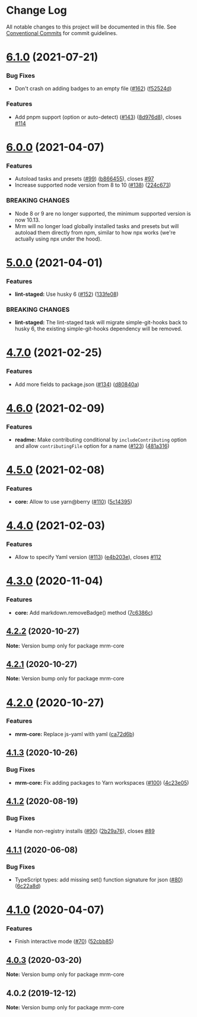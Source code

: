 # Change Log

All notable changes to this project will be documented in this file.
See [Conventional Commits](https://conventionalcommits.org) for commit guidelines.

# [6.1.0](https://github.com/sapegin/mrm/compare/mrm-core@6.0.0...mrm-core@6.1.0) (2021-07-21)


### Bug Fixes

* Don't crash on adding badges to an empty file ([#162](https://github.com/sapegin/mrm/issues/162)) ([f52524d](https://github.com/sapegin/mrm/commit/f52524d3930c92bf46f501feef19c5abbfef562e))


### Features

* Add pnpm support (option or auto-detect) ([#143](https://github.com/sapegin/mrm/issues/143)) ([8d976d8](https://github.com/sapegin/mrm/commit/8d976d89a8c184e183edb96d281af0a823530010)), closes [#114](https://github.com/sapegin/mrm/issues/114)





# [6.0.0](https://github.com/sapegin/mrm/compare/mrm-core@5.0.0...mrm-core@6.0.0) (2021-04-07)


### Features

* Autoload tasks and presets ([#99](https://github.com/sapegin/mrm/issues/99)) ([b866455](https://github.com/sapegin/mrm/commit/b866455f98c72b7698ec7cc5fb277df3b3f9ce25)), closes [#97](https://github.com/sapegin/mrm/issues/97)
* Increase supported node version from 8 to 10 ([#138](https://github.com/sapegin/mrm/issues/138)) ([224c673](https://github.com/sapegin/mrm/commit/224c67332ee71b9e275dbea1435cd9088852ff6f))


### BREAKING CHANGES

* Node 8 or 9 are no longer supported, the minimum supported version is now 10.13.
* Mrm will no longer load globally installed tasks and presets but will autoload them directly from npm, similar to how npx works (we're actually using npx under the hood).





# [5.0.0](https://github.com/sapegin/mrm/compare/mrm-core@4.7.0...mrm-core@5.0.0) (2021-04-01)


### Features

* **lint-staged:** Use husky 6 ([#152](https://github.com/sapegin/mrm/issues/152)) ([133fe08](https://github.com/sapegin/mrm/commit/133fe08b0895b0c994c55d39e0f43af0672fe1f9))


### BREAKING CHANGES

* **lint-staged:** The lint-staged task will migrate simple-git-hooks back to husky 6, the existing simple-git-hooks dependency will be removed.





# [4.7.0](https://github.com/sapegin/mrm/compare/mrm-core@4.6.0...mrm-core@4.7.0) (2021-02-25)


### Features

* Add more fields to package.json ([#134](https://github.com/sapegin/mrm/issues/134)) ([d80840a](https://github.com/sapegin/mrm/commit/d80840a5e771976ef38cdf8a3b535a412e1097f6))





# [4.6.0](https://github.com/sapegin/mrm/compare/mrm-core@4.5.0...mrm-core@4.6.0) (2021-02-09)


### Features

* **readme:** Make contributing conditional by `includeContributing` option and allow `contributingFile` option for a name ([#123](https://github.com/sapegin/mrm/issues/123)) ([481a316](https://github.com/sapegin/mrm/commit/481a3161bc9c1a778a27b73cd746f4a4d756a41d))





# [4.5.0](https://github.com/sapegin/mrm/compare/mrm-core@4.4.0...mrm-core@4.5.0) (2021-02-08)


### Features

* **core:** Allow to use yarn@berry ([#110](https://github.com/sapegin/mrm/issues/110)) ([5c14395](https://github.com/sapegin/mrm/commit/5c14395e8ca7e76c8bdf135cd0211ac42fff12c5))





# [4.4.0](https://github.com/sapegin/mrm/compare/mrm-core@4.3.0...mrm-core@4.4.0) (2021-02-03)


### Features

* Allow to specify Yaml version ([#113](https://github.com/sapegin/mrm/issues/113)) ([e4b203e](https://github.com/sapegin/mrm/commit/e4b203eee58b82a196b9b2bd3ef8e3124a1f36db)), closes [#112](https://github.com/sapegin/mrm/issues/112)





# [4.3.0](https://github.com/sapegin/mrm/compare/mrm-core@4.2.2...mrm-core@4.3.0) (2020-11-04)


### Features

* **core:** Add markdown.removeBadge() method ([7c6386c](https://github.com/sapegin/mrm/commit/7c6386c55036515ea79549da31dff51f59b30719))





## [4.2.2](https://github.com/sapegin/mrm/compare/mrm-core@4.2.1...mrm-core@4.2.2) (2020-10-27)

**Note:** Version bump only for package mrm-core





## [4.2.1](https://github.com/sapegin/mrm/compare/mrm-core@4.2.0...mrm-core@4.2.1) (2020-10-27)

**Note:** Version bump only for package mrm-core





# [4.2.0](https://github.com/sapegin/mrm/compare/mrm-core@4.1.3...mrm-core@4.2.0) (2020-10-27)


### Features

* **mrm-core:** Replace js-yaml with yaml ([ca72d6b](https://github.com/sapegin/mrm/commit/ca72d6b8fa94a627285db2454287e550985d1fc7))





## [4.1.3](https://github.com/sapegin/mrm/compare/mrm-core@4.1.2...mrm-core@4.1.3) (2020-10-26)


### Bug Fixes

* **mrm-core:** Fix adding packages to Yarn workspaces ([#100](https://github.com/sapegin/mrm/issues/100)) ([4c23e05](https://github.com/sapegin/mrm/commit/4c23e05087470b3f773c965420bdddc28bf2a5bd))





## [4.1.2](https://github.com/sapegin/mrm/compare/mrm-core@4.1.1...mrm-core@4.1.2) (2020-08-19)


### Bug Fixes

* Handle non-registry installs ([#90](https://github.com/sapegin/mrm/issues/90)) ([2b29a76](https://github.com/sapegin/mrm/commit/2b29a765fe8e4c81a4c968e281e3000d78da500b)), closes [#89](https://github.com/sapegin/mrm/issues/89)





## [4.1.1](https://github.com/sapegin/mrm/compare/mrm-core@4.1.0...mrm-core@4.1.1) (2020-06-08)


### Bug Fixes

* TypeScript types: add missing set() function signature for json ([#80](https://github.com/sapegin/mrm/issues/80)) ([6c22a8d](https://github.com/sapegin/mrm/commit/6c22a8ded59d3396375ce3e3def532df066540b4))





# [4.1.0](https://github.com/sapegin/mrm/compare/mrm-core@4.0.3...mrm-core@4.1.0) (2020-04-07)


### Features

* Finish interactive mode ([#70](https://github.com/sapegin/mrm/issues/70)) ([52cbb85](https://github.com/sapegin/mrm/commit/52cbb85924d37455cd37d0ab4c1b552bbe0d41ab))





## [4.0.3](https://github.com/sapegin/mrm/compare/mrm-core@4.0.2...mrm-core@4.0.3) (2020-03-20)

**Note:** Version bump only for package mrm-core





## 4.0.2 (2019-12-12)

**Note:** Version bump only for package mrm-core
